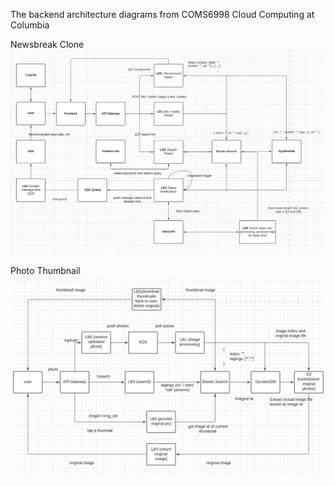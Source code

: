 

The backend architecture diagrams from COMS6998 Cloud Computing at Columbia

Newsbreak Clone
![alt text](https://github.com/duochen13/Backend-Architecture-Design/blob/master/newsbreak_clone.jpg?raw=true)

Photo Thumbnail
![alt text](https://github.com/duochen13/Backend-Architecture-Design/blob/master/pictures/photo_thumbnail.png?raw=true)
